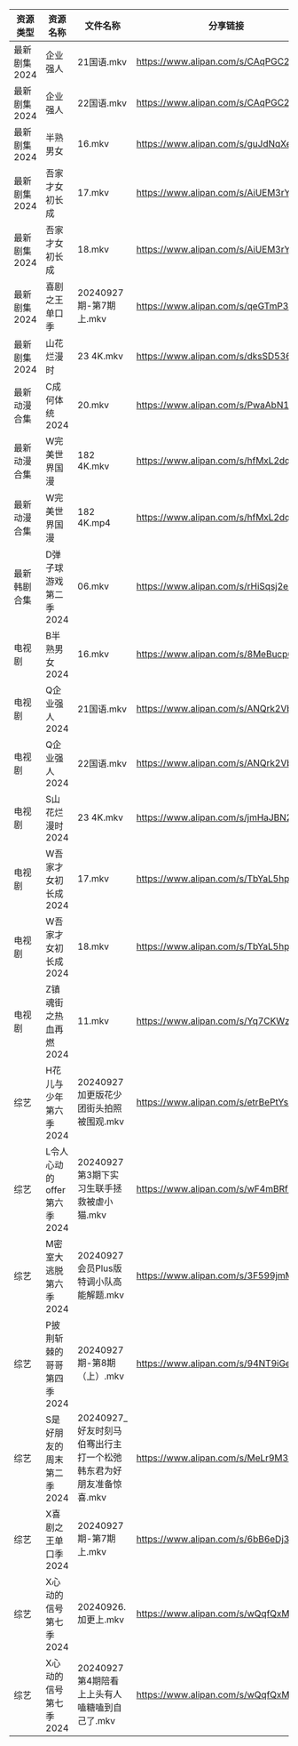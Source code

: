 | 资源类型     | 资源名称               | 文件名称                                    | 分享链接                                 | 更新时间                |
| -------- | ------------------ | --------------------------------------- | ------------------------------------ | ------------------- |
| 最新剧集2024 | 企业强人               | 21国语.mkv                                | https://www.alipan.com/s/CAqPGC2fdUi | 2024-09-27 14:11:12 |
| 最新剧集2024 | 企业强人               | 22国语.mkv                                | https://www.alipan.com/s/CAqPGC2fdUi | 2024-09-27 14:11:11 |
| 最新剧集2024 | 半熟男女               | 16.mkv                                  | https://www.alipan.com/s/guJdNqXeUFy | 2024-09-27 14:11:14 |
| 最新剧集2024 | 吾家才女初长成            | 17.mkv                                  | https://www.alipan.com/s/AiUEM3rY6Nf | 2024-09-27 14:11:17 |
| 最新剧集2024 | 吾家才女初长成            | 18.mkv                                  | https://www.alipan.com/s/AiUEM3rY6Nf | 2024-09-27 14:11:17 |
| 最新剧集2024 | 喜剧之王单口季            | 20240927期-第7期上.mkv                      | https://www.alipan.com/s/qeGTmP3vavX | 2024-09-27 14:11:36 |
| 最新剧集2024 | 山花烂漫时              | 23 4K.mkv                               | https://www.alipan.com/s/dksSD5369bj | 2024-09-27 00:11:36 |
| 最新动漫合集   | C成何体统2024          | 20.mkv                                  | https://www.alipan.com/s/PwaAbN16cec | 2024-09-27 12:10:49 |
| 最新动漫合集   | W完美世界国漫            | 182 4K.mkv                              | https://www.alipan.com/s/hfMxL2dqhGu | 2024-09-27 00:11:03 |
| 最新动漫合集   | W完美世界国漫            | 182 4K.mp4                              | https://www.alipan.com/s/hfMxL2dqhGu | 2024-09-27 08:10:55 |
| 最新韩剧合集   | D弹子球游戏第二季2024      | 06.mkv                                  | https://www.alipan.com/s/rHiSqsj2emw | 2024-09-27 12:05:47 |
| 电视剧      | B半熟男女2024          | 16.mkv                                  | https://www.alipan.com/s/8MeBucp622T | 2024-09-27 14:05:12 |
| 电视剧      | Q企业强人2024          | 21国语.mkv                                | https://www.alipan.com/s/ANQrk2VbMA4 | 2024-09-27 14:06:51 |
| 电视剧      | Q企业强人2024          | 22国语.mkv                                | https://www.alipan.com/s/ANQrk2VbMA4 | 2024-09-27 14:06:50 |
| 电视剧      | S山花烂漫时2024         | 23 4K.mkv                               | https://www.alipan.com/s/jmHaJBN2VLu | 2024-09-27 00:07:19 |
| 电视剧      | W吾家才女初长成2024       | 17.mkv                                  | https://www.alipan.com/s/TbYaL5hpuJZ | 2024-09-27 14:07:42 |
| 电视剧      | W吾家才女初长成2024       | 18.mkv                                  | https://www.alipan.com/s/TbYaL5hpuJZ | 2024-09-27 14:07:41 |
| 电视剧      | Z镇魂街之热血再燃2024      | 11.mkv                                  | https://www.alipan.com/s/Yq7CKWzWVST | 2024-09-27 14:08:21 |
| 综艺       | H花儿与少年第六季2024      | 20240927加更版花少团街头拍照被围观.mkv               | https://www.alipan.com/s/etrBePtYsJ7 | 2024-09-27 14:08:47 |
| 综艺       | L令人心动的offer第六季2024 | 20240927第3期下实习生联手拯救被虐小猫.mkv             | https://www.alipan.com/s/wF4mBRf7vAS | 2024-09-27 14:08:57 |
| 综艺       | M密室大逃脱第六季2024      | 20240927会员Plus版特调小队高能解题.mkv             | https://www.alipan.com/s/3F599jmMJTn | 2024-09-27 14:09:05 |
| 综艺       | P披荆斩棘的哥哥第四季2024    | 20240927期-第8期（上）.mkv                    | https://www.alipan.com/s/94NT9iGe94e | 2024-09-27 14:09:24 |
| 综艺       | S是好朋友的周末第二季2024    | 20240927_好友时刻马伯骞出行主打一个松弛韩东君为好朋友准备惊喜.mkv | https://www.alipan.com/s/MeLr9M3vuvt | 2024-09-27 14:09:42 |
| 综艺       | X喜剧之王单口季2024       | 20240927期-第7期上.mkv                      | https://www.alipan.com/s/6bB6eDj37Y6 | 2024-09-27 14:10:11 |
| 综艺       | X心动的信号第七季2024      | 20240926.加更上.mkv                        | https://www.alipan.com/s/wQqfQxMS8Sx | 2024-09-27 14:10:18 |
| 综艺       | X心动的信号第七季2024      | 20240927第4期陪看上上头有人嗑糖嗑到自己了.mkv           | https://www.alipan.com/s/wQqfQxMS8Sx | 2024-09-27 14:10:18 |
